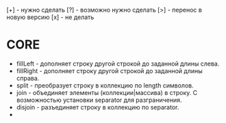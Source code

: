 [+] - нужно сделать
[?] - возможно нужно сделать
[>] - перенос в новую версию
[x] - не делать

# CORE
* fillLeft - дополняет строку другой строкой до заданной длины слева.
* fillRight - дополняет строку другой строкой до заданной длины справа.
* split - преобразует строку в коллекцию по length символов.
* join - объединяет элементы (коллекции|массива) в строку. С возможностью установки separator для разграничения.
* disjoin - разъединяет строку в коллекцию по separator.
* 
